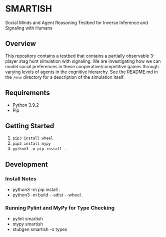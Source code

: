 # SMARTISH
Social Minds and Agent Reasoning Testbed for Inverse Inference and Signaling with Humans

## Overview
This repository contains a testbed that contains a partially observable 3-player stag hunt simulation with signaling. We are investigating how we can model social preferences in these cooperative/competitive games through varying levels of agents in the cognitive hierarchy. See the README.md in the `/env` directory for a description of the simulation itself.

## Requirements
* Python 3.9.2
* Pip

## Getting Started
1) `pip3 install wheel`
2) `pip3 install mypy`
3) `python3 -m pip install .`

## Development
### Install Notes
 - python3 -m pip install .
 - python3 -m build --sdist --wheel .

### Running Pylint and MyPy for Type Checking
  - pylint smartish
  - mypy smartish
  - stubgen smartish -o types
